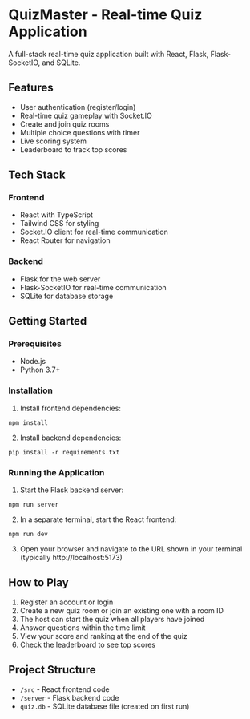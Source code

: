 # QuizMaster - Real-time Quiz Application

A full-stack real-time quiz application built with React, Flask, Flask-SocketIO, and SQLite.

## Features

- User authentication (register/login)
- Real-time quiz gameplay with Socket.IO
- Create and join quiz rooms
- Multiple choice questions with timer
- Live scoring system
- Leaderboard to track top scores

## Tech Stack

### Frontend
- React with TypeScript
- Tailwind CSS for styling
- Socket.IO client for real-time communication
- React Router for navigation

### Backend
- Flask for the web server
- Flask-SocketIO for real-time communication
- SQLite for database storage

## Getting Started

### Prerequisites
- Node.js
- Python 3.7+

### Installation

1. Install frontend dependencies:
```
npm install
```

2. Install backend dependencies:
```
pip install -r requirements.txt
```

### Running the Application

1. Start the Flask backend server:
```
npm run server
```

2. In a separate terminal, start the React frontend:
```
npm run dev
```

3. Open your browser and navigate to the URL shown in your terminal (typically http://localhost:5173)

## How to Play

1. Register an account or login
2. Create a new quiz room or join an existing one with a room ID
3. The host can start the quiz when all players have joined
4. Answer questions within the time limit
5. View your score and ranking at the end of the quiz
6. Check the leaderboard to see top scores

## Project Structure

- `/src` - React frontend code
- `/server` - Flask backend code
- `quiz.db` - SQLite database file (created on first run)